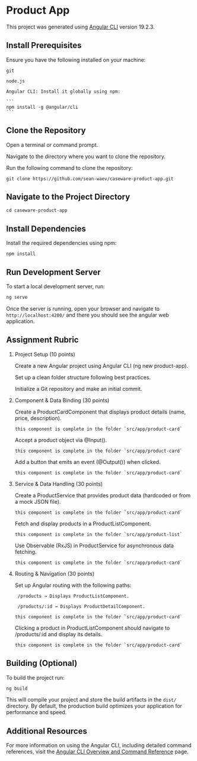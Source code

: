# Product App

This project was generated using [Angular CLI](https://github.com/angular/angular-cli) version 19.2.3.

## Install Prerequisites

Ensure you have the following installed on your machine:

    git

    node.js

    Angular CLI: Install it globally using npm:

    ```
    npm install -g @angular/cli
    ```

## Clone the Repository

Open a terminal or command prompt.

Navigate to the directory where you want to clone the repository.

Run the following command to clone the repository:

```
git clone https://github.com/sean-waev/caseware-product-app.git
```

## Navigate to the Project Directory

```
cd caseware-product-app
```

## Install Dependencies

Install the required dependencies using npm:

```
npm install
```

## Run Development Server

To start a local development server, run:

```bash
ng serve
```

Once the server is running, open your browser and navigate to `http://localhost:4200/` and there you should see the angular web application.

## Assignment Rubric

1. Project Setup (10 points)

    Create a new Angular project using Angular CLI (ng new product-app).

    Set up a clean folder structure following best practices.

    Initialize a Git repository and make an initial commit.

2. Component & Data Binding (30 points)

    Create a ProductCardComponent that displays product details (name, price, description).
    ```
    this component is complete in the folder `src/app/product-card`
    ```
    Accept a product object via @Input().
    ```
    this component is complete in the folder `src/app/product-card`
    ```

    Add a button that emits an event (@Output()) when clicked.
    ```
    this component is complete in the folder `src/app/product-card`
    ```

3. Service & Data Handling (30 points)

    Create a ProductService that provides product data (hardcoded or from a mock JSON file).
    ```
    this component is complete in the folder `src/app/product-card`
    ```

    Fetch and display products in a ProductListComponent.
    ```
    this component is complete in the folder `src/app/product-list`
    ```

    Use Observable (RxJS) in ProductService for asynchronous data fetching.
    ```
    this component is complete in the folder `src/app/product-card`
    ```

4. Routing & Navigation (30 points)

    Set up Angular routing with the following paths:

        /products → Displays ProductListComponent.

        /products/:id → Displays ProductDetailComponent.
    
    ```
    this component is complete in the folder `src/app/product-card`
    ```

    Clicking a product in ProductListComponent should navigate to /products/:id and display its details.
    ```
    this component is complete in the folder `src/app/product-card`
    ```


## Building (Optional)

To build the project run:

```bash
ng build
```

This will compile your project and store the build artifacts in the `dist/` directory. By default, the production build optimizes your application for performance and speed.


## Additional Resources

For more information on using the Angular CLI, including detailed command references, visit the [Angular CLI Overview and Command Reference](https://angular.dev/tools/cli) page.
